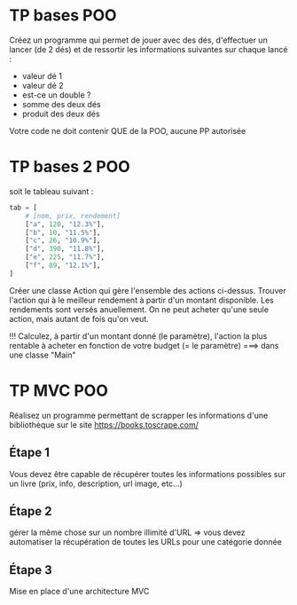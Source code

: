 # TP bases POO
Créez un programme qui permet de jouer avec des dés, d'effectuer un lancer (de 2 dés) et de ressortir les informations suivantes sur chaque lancé : 
- valeur dé 1
- valeur dé 2
- est-ce un double ?
- somme des deux dés
- produit des deux dés

Votre code ne doit contenir QUE de la POO, aucune PP autorisée

# TP bases 2 POO

soit le tableau suivant : 

```python
tab = [
    # [nom, prix, rendement]
    ["a", 120, "12.3%"],
    ["b", 10, "11.5%"],
    ["c", 26, "10.9%"],
    ["d", 390, "11.8%"],
    ["e", 225, "11.7%"],
    ["f", 89, "12.1%"],
]
```

Créer une classe Action qui gère l'ensemble des actions ci-dessus.
Trouver l'action qui à le meilleur rendement à partir d'un montant disponible.
Les rendements sont versés anuellement.
On ne peut acheter qu'une seule action, mais autant de fois qu'on veut.

!!! Calculez, à partir d'un montant donné (le paramètre), l'action la plus rentable à acheter en fonction de votre budget (= le paramètre) ===> dans une classe "Main"



# TP MVC POO
Réalisez un programme permettant de scrapper les informations d'une bibliothèque sur le site https://books.toscrape.com/

## Étape 1
Vous devez être capable de récupérer toutes les informations possibles sur un livre (prix, info, description, url image, etc...)

## Étape 2
gérer la même chose sur un nombre illimité d'URL => vous devez automatiser la récupération de toutes les URLs pour une catégorie donnée

## Étape 3
Mise en place d'une architecture MVC